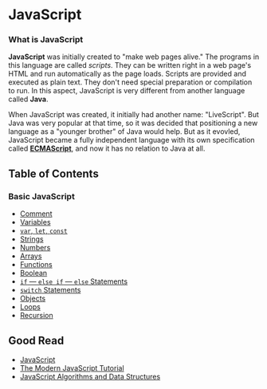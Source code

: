# JavaScript

### What is JavaScript
**JavaScript** was initially created to "make web pages alive." The programs in this language are called *scripts*. They can be written right in a web page's HTML and run automatically as the page loads. Scripts are provided and executed as plain text. They don't need special preparation or compilation to run. In this aspect, JavaScript is very different from another language called **Java**.

When JavaScript was created, it initially had another name: "LiveScript". But Java was very popular at that time, so it was decided that positioning a new language as a "younger brother" of Java would help. But as it evovled, JavaScript became a fully independent language with its own specification called [**ECMAScript**](http://en.wikipedia.org/wiki/ECMAScript), and now it has no relation to Java at all.

## Table of Contents

### Basic JavaScript
* [Comment](basic-comment-variables.md#comment)
* [Variables](basic-comment-variables.md#variables)
* [`var`, `let`, `const`](basic-var-let-const.md)
* [Strings](basic-string.md)
* [Numbers](basic-numbers.md)
* [Arrays](basic-array.md)
* [Functions](basic-functions.md)
* [Boolean](basic-boolean.md)
* [`if` — `else if` — `else` Statements](basic-if-else-if.md)
* [`switch` Statements](basic-swtich.md)
* [Objects](basic-objects.md)
* [Loops](basic-loops.md)
* [Recursion](basic-recursion.md)

## Good Read
* [JavaScript](https://developer.mozilla.org/en-US/docs/Web/JavaScript)
* [The Modern JavaScript Tutorial](https://javascript.info/)
* [JavaScript Algorithms and Data Structures](https://www.freecodecamp.org/learn/javascript-algorithms-and-data-structures/)